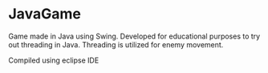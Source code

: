 # JavaGame
Game made in Java using Swing.
Developed for educational purposes to try out threading in Java.
Threading is utilized for enemy movement.

Compiled using eclipse IDE
